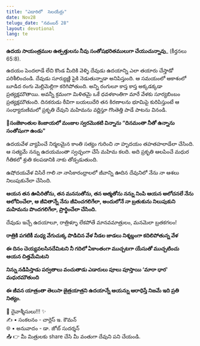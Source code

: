 ```yaml
---
title: "ఎడారిలో  సెలయేర్లు"
date: Nov28
telugu_date: "నవంబర్ 28"
layout: devotional
lang: te
---
```


**ఉదయ సాయంత్రముల ఉత్పత్తులను నీవు సంతోషభరితములుగా చేయుచున్నావు**_ (కీర్తనలు 65:8). 

ఉదయం పెందలాడే లేచి కొండ మీదికి వెళ్ళి దేవుడు ఉదయాన్ని ఎలా తయారు చేస్తాడో పరిశీలించండి. దేవుడు సూర్యుణ్ణి పైకి నెడుతున్నాడా అనిపిస్తుంది. ఆ సమయంలో ఆకాశంలో బూడిద రంగు మెల్లిమెల్లిగా కరిగిపోతుంది. అన్ని రంగులూ కాస్త కాస్త అక్కడక్కడా ప్రత్యక్షమౌతాయి. అవన్నీ క్రమంగా మిళితమై ఒకే ధవళకాంతిగా మారే వేళకు సూర్యబింబం ప్రత్యక్షమౌతుంది. దినకరుడు ఠీవిగా బయలుదేరి తన కిరణాలను భూమిపై కురిపిస్తుంటే ఆ సంధ్యారుణిమలో ప్రకృతి దేవుని మహిమను వర్ణిస్తూ గొంతెత్తి పాడే పాటను వినండి.

**📖సంజెకాంతుల కెంజాయలో మంజుల స్వరమొకటి విన్నాను “దినమంతా నీతో ఉన్నాను**
**సంతోషంగా ఉండు"**

ఉదయవేళ వ్యాపించే నిర్మలమైన కాంతి సత్యం గురించి నా హృదయం తహతహలాడేలా చేసింది. ఆ సత్యమే నన్ను ఉదయమంతా స్వచ్ఛంగా చేసే మహిమ కలది. అది ప్రకృతి ఆలపించే మధుర గీతికలో శ్రుతి కలపడానికి నాకు తోడ్పడుతుంది.

 ఉషోదయవేళ విసిరే గాలి నా నాసికారంధ్రాలలో జీవాన్ని ఊదిన దేవునిలో నేను నా ఆశలు నిలుపుకునేలా చేసింది. 

**ఆయన తన ఊపిరితోను, తన మనసుతోను, తన ఆత్మతోను నన్ను నింపి ఆయన ఆలోచనలే నేను ఆలోచించేలా, ఆ జీవితాన్నే నేను జీవించగలిగేలా, అందులోనే నా బ్రతుకును నిలుపుకుని మహిమను పొందగలిగేలా, ప్రార్థించేలా చేసింది.** 

దేవుడు ఇచ్చే ఉదయాలూ,
రాత్రిళ్ళూ లేకపోతే మానవమాత్రులం, మనమెలా బ్రతకగలం!

**రాత్రికి పగటికీ మధ్య వేగుచుక్క పొడిచిన వేళ నీడల జాడలు నిశ్శబ్దంగా కదిలిపోతున్న వేళ**

**ఈ దినం చెయ్యవలసినదేమిటని నీ గదిలో ఏకాంతంగా ముచ్చటగా యేసుతో ముచ్చటించు ఆయన చిత్తమేమిటని**

**నిన్ను నడిపిస్తాడు పర్వతాలు వంచుతాడు ఎడారులు పూలు పూస్తాయి ‘మారా ధార' మధురమౌతుంది** 

**ఈ జీవన యాత్రంతా తెలుసా జైత్రయాత్రని ఉదయాన్నే ఆయన్ను ఆరాధిస్తే నిజమే ఇది ప్రతి నిత్యం.**

<div class="blessing">🙏 <span class="bless-text">దైవాశ్శీసులు!!!</span> ✨</div>

<div class="credit">✍️ <span class="credit-text">▪ సంకలనం - చార్లెస్ ఇ. కౌమన్</span></div>
<div class="credit">🌐 <span class="credit-text">▪ అనువాదం - డా. జోబ్ సుదర్శన్</span></div>


<div class="share">📤 👉 <span class="share-text">మీ మిత్రులకు share చేసి మీ వంతుగా దేవుని పని చేయండి.</span></div>
